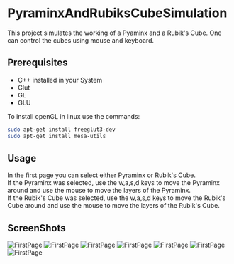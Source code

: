 # PyraminxAndRubiksCubeSimulation
This project simulates the working of a Pyaminx and a Rubik's Cube. One can control the cubes using mouse and keyboard.

## Prerequisites
* C++ installed in your System
* Glut
* GL
* GLU  


To install openGL in linux use the commands:
```bash
sudo apt-get install freeglut3-dev
sudo apt-get install mesa-utils
```

## Usage
In the first page you can select either Pyraminx or Rubik's Cube.  
If the Pyraminx was selected, use the w,a,s,d keys to move the Pyraminx around and use the mouse to move the layers of the Pyraminx.  
If the Rubik's Cube was selected, use the w,a,s,d keys to move the Rubik's Cube around and use the mouse to move the layers of the Rubik's Cube. 

## ScreenShots
![FirstPage](https://github.com/AtulKUchil/PyraminxAndRubiksCubeSimulation/blob/master/Pyraminx/images/firstpage.png)
![FirstPage](https://github.com/AtulKUchil/PyraminxAndRubiksCubeSimulation/blob/master/Pyraminx/images/pyraminx1.png)
![FirstPage](https://github.com/AtulKUchil/PyraminxAndRubiksCubeSimulation/blob/master/Pyraminx/images/pyraminx2.png)
![FirstPage](https://github.com/AtulKUchil/PyraminxAndRubiksCubeSimulation/blob/master/Pyraminx/images/pyraminx3.png)
![FirstPage](https://github.com/AtulKUchil/PyraminxAndRubiksCubeSimulation/blob/master/Pyraminx/images/rubicks1.png)
![FirstPage](https://github.com/AtulKUchil/PyraminxAndRubiksCubeSimulation/blob/master/Pyraminx/images/rubicks2.png)
![FirstPage](https://github.com/AtulKUchil/PyraminxAndRubiksCubeSimulation/blob/master/Pyraminx/images/rubicks3.png)
